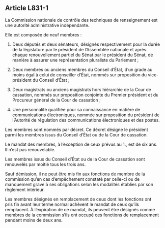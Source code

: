 Article L831-1
----
La Commission nationale de contrôle des techniques de renseignement est une
autorité administrative indépendante.

Elle est composée de neuf membres :

1. Deux députés et deux sénateurs, désignés respectivement pour la durée de la
législature par le président de l’Assemblée nationale et après chaque
renouvellement partiel du Sénat par le président du Sénat, de manière à assurer
une représentation pluraliste du Parlement ;

2. Deux membres ou anciens membres du Conseil d’État, d’un grade au moins égal à
celui de conseiller d’État, nommés sur proposition du vice-président du Conseil
d’État ;

3. Deux magistrats ou anciens magistrats hors hiérarchie de la Cour de
cassation, nommés sur proposition conjointe du Premier président et du Procureur
général de la Cour de cassation ;

4. Une personnalité qualifiée pour sa connaissance en matière de communications
électroniques, nommée sur proposition du président de l’Autorité de régulation
des communications électroniques et des postes.

Les membres sont nommés par décret. Ce décret désigne le président parmi les
membres issus du Conseil d’État ou de la Cour de cassation.

Le mandat des membres, à l’exception de ceux prévus au 1., est de six ans. Il
n’est pas renouvelable.

Les membres issus du Conseil d’État ou de la Cour de cassation sont renouvelés
par moitié tous les trois ans.

Sauf démission, il ne peut être mis fin aux fonctions de membre de la commission
qu’en cas d’empêchement constaté par celle-ci ou de manquement grave à ses
obligations selon les modalités établies par son règlement intérieur.

Les membres désignés en remplacement de ceux dont les fonctions ont pris fin
avant leur terme normal achèvent le mandat de ceux qu’ils remplacent. À
l’expiration de ce mandat, ils peuvent être désignés comme membres de la
commission s’ils ont occupé ces fonctions de remplacement pendant moins de deux
ans.
